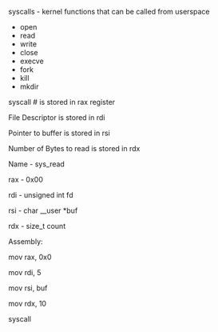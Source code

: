 syscalls - kernel functions that can be called from userspace
- open
- read
- write
- close
- execve
- fork
- kill
- mkdir

syscall # is stored in rax register

File Descriptor is stored in rdi

Pointer to buffer is stored in rsi

Number of Bytes to read is stored in rdx


Name - sys_read	

rax - 0x00	

rdi - unsigned int fd

rsi - char __user *buf

rdx - size_t count


Assembly:

mov rax, 0x0

mov rdi, 5

mov rsi, buf

mov rdx, 10

syscall
